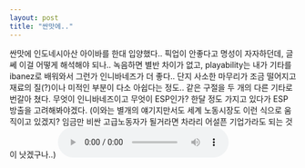 ```yaml
---
layout: post
title: "싼맛에.."
---
```


싼맛에 인도네시아산 아이바를 한대 입양했다..
픽업이 안좋다고 명성이 자자하던데, 글쎄 이걸 어떻게 해석해야 되나..
녹음하면 별반 차이가 없고, playability는 내가 기타를 ibanez로 배워와서 그런가 인니바네즈가 더 좋다..
단지 사소한 마무리가 조금 떨어지고 재료의 질(?)이나 미적인 부분이 다소 아쉽다는 정도..
같은 구절을 두 개의 다른 기타로 번갈아 쳤다. 
무엇이 인니바네즈이고 무엇이 ESP인가?
한달 정도 가지고 있다가 ESP 방출을 고려해봐야겠다. 
(이와는 별개의 얘기지만서도 세계 노동시장도 이런 식으로 움직이고 있겠지? 임금만 비싼 고급노동자가 될거라면 차라리 어설픈 기업가라도 되는 것이 낫겠구나..)
<audio src="/assets/images/5ee1e9c6b4a641df5c7a7d3cf1339a2f.mp3" controls preload></audio>



